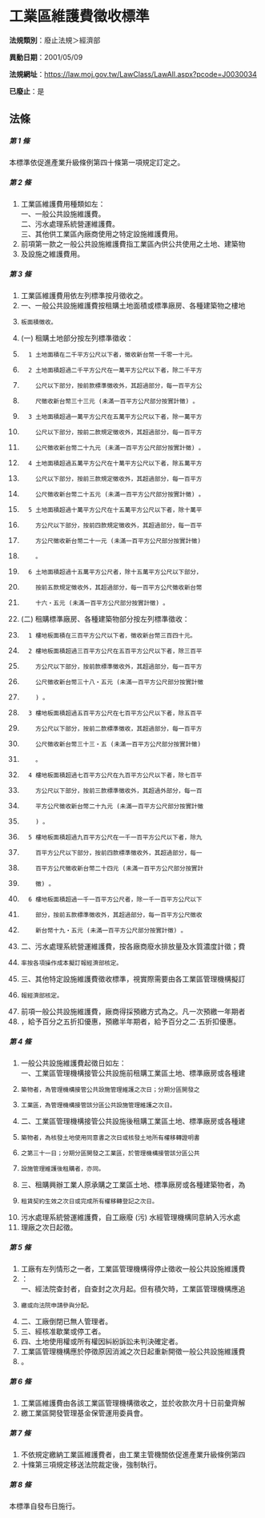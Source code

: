 # 工業區維護費徵收標準

**法規類別**：廢止法規＞經濟部

**異動日期**：2001/05/09  

**法規網址**：https://law.moj.gov.tw/LawClass/LawAll.aspx?pcode=J0030034

**已廢止**：是



## 法條
##### 第 1 條
本標準依促進產業升級條例第四十條第一項規定訂定之。

##### 第 2 條
1. 工業區維護費用種類如左：  
一、一般公共設施維護費。  
二、污水處理系統營運維護費。  
三、其他供工業區內廠商使用之特定設施維護費用。
1. 前項第一款之一般公共設施維護費指工業區內供公共使用之土地、建築物
1. 及設施之維護費用。

##### 第 3 條
1. 工業區維護費用依左列標準按月徵收之。
1. 一、一般公共設施維護費按租購土地面積或標準廠房、各種建築物之樓地
1.     板面積徵收。
1.  (一) 租購土地部分按左列標準徵收：
1.       1 土地面積在二千平方公尺以下者，徵收新台幣一千零一十元。
1.       2 土地面積超過二千平方公尺在一萬平方公尺以下者，除二千平方
1.         公尺以下部分，按前款標準徵收外，其超過部分，每一百平方公
1.         尺徵收新台幣三十三元 (未滿一百平方公尺部分按實計徵) 。
1.       3 土地面積超過一萬平方公尺在五萬平方公尺以下者，除一萬平方
1.         公尺以下部分，按前二款規定徵收外，其超過部分，每一百平方
1.         公尺徵收新台幣二十九元 (未滿一百平方公尺部分按實計徵) 。
1.       4 土地面積超過五萬平方公尺在十萬平方公尺以下者，除五萬平方
1.         公尺以下部分，按前三款規定徵收外，其超過部分，每一百平方
1.         公尺徵收新台幣二十五元 (未滿一百平方公尺部分按實計徵) 。
1.       5 土地面積超過十萬平方公尺在十五萬平方公尺以下者，除十萬平
1.         方公尺以下部分，按前四款規定徵收外，其超過部分，每一百平
1.         方公尺徵收新台幣二十一元 (未滿一百平方公尺部分按實計徵)
1.         。
1.       6 土地面積超過十五萬平方公尺者，除十五萬平方公尺以下部分，
1.         按前五款規定徵收外，其超過部分，每一百平方公尺徵收新台幣
1.         十六‧五元 (未滿一百平方公尺部分按實計徵) 。
1.  (二) 租購標準廠房、各種建築物部分按左列標準徵收：
1.       1 樓地板面積在三百平方公尺以下者，徵收新台幣三百四十元。
1.       2 樓地板面積超過三百平方公尺在五百平方公尺以下者，除三百平
1.         方公尺以下部分，按前款標準徵收外，其超過部分，每一百平方
1.         公尺徵收新台幣三十八‧五元 (未滿一百平方公尺部分按實計徵
1.         ) 。
1.       3 樓地板面積超過五百平方公尺在七百平方公尺以下者，除五百平
1.         方公尺以下部分，按前二款標準徵收，其超過部分，每一百平方
1.         公尺徵收新台幣三十三‧五 (未滿一百平方公尺部分按實計徵)
1.         。
1.       4 樓地板面積超過七百平方公尺在九百平方公尺以下者，除七百平
1.         方公尺以下部分，按前三款標準徵收外，其超過外部分，每一百
1.         平方公尺徵收新台幣二十九元 (未滿一百平方公尺部分按實計徵
1.         ) 。
1.       5 樓地板面積超過九百平方公尺在一千一百平方公尺以下者，除九
1.         百平方公尺以下部分，按前四款標準徵收外，其超過部分，每一
1.         百平方公尺徵收新台幣二十四元 (未滿一百平方公尺部分按實計
1.         徵) 。
1.       6 樓地板面積超過一千一百平方公尺者，除一千一百平方公尺以下
1.         部分，按前五款標準徵收外，其超過部分，每一百平方公尺徵收
1.         新台幣十九‧五元 (未滿一百平方公尺部分按實計徵) 。
1. 二、污水處理系統營運維護費，按各廠商廢水排放量及水質濃度計徵；費
1.     率按各項操作成本擬訂報經濟部核定。
1. 三、其他特定設施維護費徵收標準，視實際需要由各工業區管理機構擬訂
1.     報經濟部核定。
1. 前項一般公共設施維護費，廠商得採預繳方式為之。凡一次預繳一年期者
1. ，給予百分之五折扣優惠，預繳半年期者，給予百分之二‧五折扣優惠。

##### 第 4 條
1. 一般公共設施維護費起徵日如左：  
一、工業區管理機構接管公共設施前租購工業區土地、標準廠房或各種建
1.     築物者，為管理機構接管公共設施管理維護之次日；分期分區開發之
1.     工業區，為管理機構接管該分區公共設施管理維護之次日。
1. 二、工業區管理機構接管公共設施後租購工業區土地、標準廠房或各種建
1.     築物者，為核發土地使用同意書之次日或核發土地所有權移轉證明書
1.     之第三十一日；分期分區開發之工業區，於管理機構接管該分區公共
1.     設施管理維護後租購者，亦同。
1. 三、租購興辦工業人原承購之工業區土地、標準廠房或各種建築物者，為
1.     租賃契約生效之次日或完成所有權移轉登記之次日。
1. 污水處理系統營運維護費，自工廠廢 (污) 水經管理機構同意納入污水處
1. 理廠之次日起徵。

##### 第 5 條
1. 工廠有左列情形之一者，工業區管理機構得停止徵收一般公共設施維護費
1. ：  
一、經法院查封者，自查封之次月起。但有積欠時，工業區管理機構應追
1.     繳或向法院申請參與分配。
1. 二、工廠倒閉已無人管理者。
1. 三、經核准歇業或停工者。
1. 四、土地使用權或所有權因糾紛訴訟未判決確定者。
1. 工業區管理機構應於停徵原因消滅之次日起重新開徵一般公共設施維護費
1. 。

##### 第 6 條
1. 工業區維護費由各該工業區管理機構徵收之，並於收款次月十日前彙齊解
1. 繳工業區開發管理基金保管運用委員會。

##### 第 7 條
1. 不依規定繳納工業區維護費者，由工業主管機關依促進產業升級條例第四
1. 十條第三項規定移送法院裁定後，強制執行。

##### 第 8 條
本標準自發布日施行。


